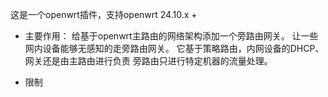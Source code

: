 这是一个openwrt插件，支持openwrt 24.10.x +

- 主要作用：
  给基于openwrt主路由的网络架构添加一个旁路由网关。 让一些网内设备能够无感知的走旁路由网关。 它基于策略路由，内网设备的DHCP、网关还是由主路由进行负责
  旁路由只进行特定机器的流量处理。 
  
- 限制
  